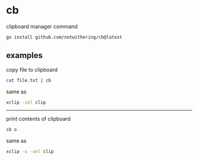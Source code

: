 # cb

clipboard manager command

```bash
go install github.com/notwithering/cb@latest
```

## examples

copy file to clipboard

```bash
cat file.txt | cb
```

same as

```bash
xclip -sel clip
```

---

print contents of clipboard

```bash
cb o
```

same as

```bash
xclip -o -sel clip
```
